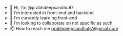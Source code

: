 - 👋 Hi, I’m @prabhdeepsandhu97
- 👀 I’m interested in front-end and backend
- 🌱 I’m currently learning front-end
- 💞️ I’m looking to collaborate on not specific as such 
- 📫 How to reach me prabhdeepsandhu97@gmial.com

<!---
prabhdeepsandhu97/prabhdeepsandhu97 is a ✨ special ✨ repository because its `README.md` (this file) appears on your GitHub profile.
You can click the Preview link to take a look at your changes.
--->
